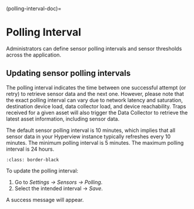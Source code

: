 (polling-interval-doc)=

# Polling Interval

Administrators can define sensor polling intervals and sensor thresholds across the application.

## Updating sensor polling intervals

The polling interval indicates the time between one successful attempt (or retry) to retrieve sensor data and the next one. However, please note that the exact polling interval can vary due to network latency and saturation, destination device load, data collector load, and device reachability. Traps received for a given asset will also trigger the Data Collector to retrieve the latest asset information, including sensor data.

The default sensor polling interval is 10 minutes, which implies that all sensor data in your Hyperview instance typically refreshes every 10 minutes. The minimum polling interval is 5 minutes. The maximum polling interval is 24 hours.

```{image} /settings/media/sensors_1.png
:class: border-black
```

To update the polling interval:

1. Go to *Settings → Sensors → Polling*.
2. Select the intended interval → *Save*.

A success message will appear.
